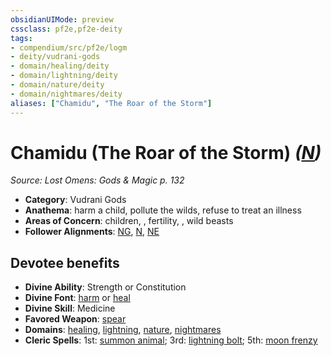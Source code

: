 ```yaml
---
obsidianUIMode: preview
cssclass: pf2e,pf2e-deity
tags:
- compendium/src/pf2e/logm
- deity/vudrani-gods
- domain/healing/deity
- domain/lightning/deity
- domain/nature/deity
- domain/nightmares/deity
aliases: ["Chamidu", "The Roar of the Storm"]
---
```

# Chamidu (The Roar of the Storm) *([N](../../../rules/traits/neutral-b1.md))*  
*Source: Lost Omens: Gods & Magic p. 132*  

- **Category**: Vudrani Gods
- **Anathema**: harm a child, pollute the wilds, refuse to treat an illness
- **Areas of Concern**: children, , fertility, , wild beasts
- **Follower Alignments**: [NG](../../../rules/traits/neutral-good-b1.md), [N](../../../rules/traits/neutral-b1.md), [NE](../../../rules/traits/neutral-evil-b1.md)

## Devotee benefits

- **Divine Ability**: Strength or Constitution
- **Divine Font**: [harm](../../spells/harm.md) or [heal](../../spells/heal.md)
- **Divine Skill**: Medicine
- **Favored Weapon**: [spear](../../equipment/items/spear.md)
- **Domains**: [healing](../domains.md#Healing), [lightning](../domains.md#Lightning), [nature](../domains.md#Nature), [nightmares](../domains.md#Nightmares)
- **Cleric Spells**: 1st: [summon animal](../../spells/summon-animal.md); 3rd: [lightning bolt](../../spells/lightning-bolt.md); 5th: [moon frenzy](../../spells/moon-frenzy.md)